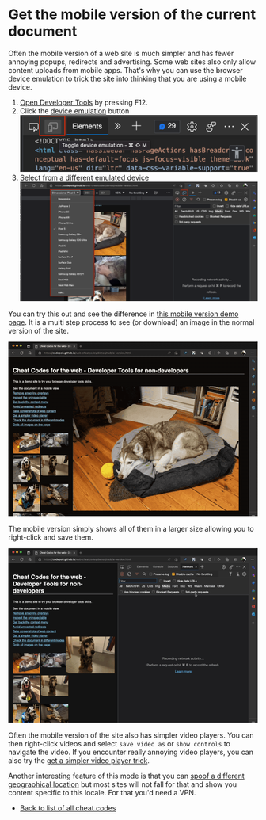 # Get     the mobile version of the current document

Often the mobile version of a web site is much simpler and has fewer annoying popups, redirects and advertising. Some web sites also only allow content uploads from mobile apps. That's why you can use the browser device emulation to trick the site into thinking that you are using a mobile device.

1. [Open Developer Tools](https://docs.microsoft.com/microsoft-edge/devtools-guide-chromium/overview#open-devtools) by pressing F12.
1. Click the [device emulation](https://docs.microsoft.com/microsoft-edge/devtools-guide-chromium/device-mode/) button
    ![Device Emulation button](screencasts/device-emulation-button.png)
1. Select from a different emulated device
    ![Device list of emulation mode](screencasts/select-device.png)

You can try this out and see the difference in [this mobile version demo page](https://codepo8.github.io/web-cheatcodes/demos/mobile-version.html). It is a multi step process to see (or download) an image in the normal version of the site.

![Desktop version of the gallery page](screencasts/desktop-version.gif)

The mobile version simply shows all of them in a larger size allowing you to right-click and save them.

![The Mobile version is much simpler](screencasts/mobile-version.gif)

Often the mobile version of the site also has simpler video players. You can then right-click videos and select `save video as` or `show controls` to navigate the video. If you encounter really annoying video players, you can also try the [get a simpler video player trick](videoplayer.md).

Another interesting feature of this mode is that you can [spoof a different geographical location](https://docs.microsoft.com/en-us/microsoft-edge/devtools-guide-chromium/device-mode/#override-geolocation) but most sites will not fall for that and show you content specific to this locale. For that you'd need a VPN.

* [Back to list of all cheat codes](README.md)